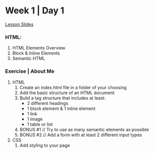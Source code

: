 # Week 1 | Day 1

[Lesson Slides](https://drive.google.com/drive/folders/1Q4EpoqgzyZ-BIaDTAKCTcNr4HBRuyChq?usp=drive_link)

### HTML:

1. HTML Elements Overview
2. Block & Inline Elements
3. Semantic HTML

### Exercise | About Me

1. HTML
   1. Create an index.html file in a folder of your choosing
   2. Add the basic structure of an HTML document
   3. Build a tag structure that includes at least:
      - 2 different headings
      - 1 block element & 1 inline element
      - 1 link
      - 1 image
      - 1 table or list
   4. BONUS #1 // Try to use as many semantic elements as possible
   5. BONUS #2 // Add a form with at least 2 different input types
2. CSS
   1. Add styling to your page
